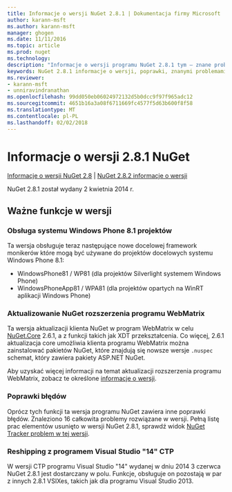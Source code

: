 ```yaml
---
title: Informacje o wersji NuGet 2.8.1 | Dokumentacja firmy Microsoft
author: karann-msft
ms.author: karann-msft
manager: ghogen
ms.date: 11/11/2016
ms.topic: article
ms.prod: nuget
ms.technology: 
description: "Informacje o wersji programu NuGet 2.8.1 tym — znane problemy, poprawki, dodatkowe funkcje i dcr."
keywords: NuGet 2.8.1 informacje o wersji, poprawki, znanymi problemami, nowe funkcje, dcr
ms.reviewer:
- karann-msft
- unniravindranathan
ms.openlocfilehash: 99dd050eb06024972132d5b0dcc9f97f965adc12
ms.sourcegitcommit: 4651b16a3a08f6711669fc4577f5d63b600f8f58
ms.translationtype: MT
ms.contentlocale: pl-PL
ms.lasthandoff: 02/02/2018
---
```

# <a name="nuget-281-release-notes"></a>Informacje o wersji 2.8.1 NuGet

[Informacje o wersji NuGet 2.8](../release-notes/nuget-2.8.md) | [NuGet 2.8.2 informacje o wersji](../release-notes/nuget-2.8.2.md)

NuGet 2.8.1 został wydany 2 kwietnia 2014 r.

## <a name="notable-features-in-the-release"></a>Ważne funkcje w wersji

### <a name="support-for-windows-phone-81-projects"></a>Obsługa systemu Windows Phone 8.1 projektów
Ta wersja obsługuje teraz następujące nowe docelowej framework monikerów które mogą być używane do projektów docelowych systemu Windows Phone 8.1:

* WindowsPhone81 / WP81 (dla projektów Silverlight systemem Windows Phone)
* WindowsPhoneApp81 / WPA81 (dla projektów opartych na WinRT aplikacji Windows Phone)

### <a name="update-of-the-nuget-webmatrix-extension"></a>Aktualizowanie NuGet rozszerzenia programu WebMatrix
Ta wersja aktualizacji klienta NuGet w program WebMatrix w celu [NuGet.Core](https://www.nuget.org/packages/Nuget.Core/2.6.1) 2.6.1, a z funkcji takich jak XDT przekształcenia. Co więcej, 2.6.1 aktualizacja core umożliwia klienta programu WebMatrix można zainstalować pakietów NuGet, które znajdują się nowsze wersje `.nuspec` schemat, który zawiera pakiety ASP.NET NuGet.

Aby uzyskać więcej informacji na temat aktualizacji rozszerzenia programu WebMatrix, zobacz te określone [informacje o wersji](../release-notes/nuget-2.6.1-for-WebMatrix.md).

### <a name="bug-fixes"></a>Poprawki błędów
Oprócz tych funkcji ta wersja programu NuGet zawiera inne poprawki błędów. Znaleziono 16 całkowita problemy rozwiązane w wersji. Pełną listę prac elementów usunięto w wersji NuGet 2.8.1, sprawdź widok [NuGet Tracker problem w tej wersji](https://nuget.codeplex.com/workitem/list/advanced?keyword=&status=All&type=All&priority=All&release=NuGet%202.8.1&assignedTo=All&component=All&sortField=LastUpdatedDate&sortDirection=Descending&page=0&reasonClosed=All).

### <a name="reshipping-with-visual-studio-14-ctp"></a>Reshipping z programem Visual Studio "14" CTP
W wersji CTP programu Visual Studio "14" wydanej w dniu 2014 3 czerwca NuGet 2.8.1 jest dostarczany w polu. Funkcje, obsługuje on pozostają w par z innych 2.8.1 VSIXes, takich jak dla programu Visual Studio 2013.
